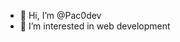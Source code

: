 - 👋 Hi, I’m @Pac0dev
- 👀 I’m interested in web development

<!---
Pac0dev/Pac0dev is a ✨ special ✨ repository because its `README.md` (this file) appears on your GitHub profile.
You can click the Preview link to take a look at your changes.
--->
